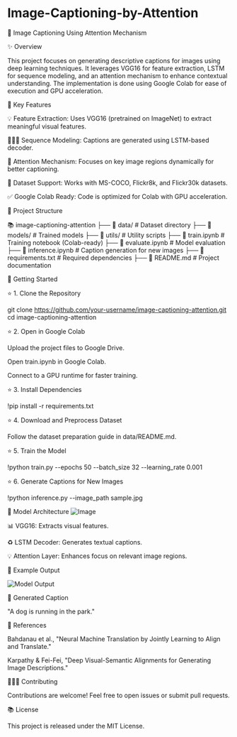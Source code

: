 # Image-Captioning-by-Attention
🌟 Image Captioning Using Attention Mechanism

✨ Overview

This project focuses on generating descriptive captions for images using deep learning techniques. It leverages VGG16 for feature extraction, LSTM for sequence modeling, and an attention mechanism to enhance contextual understanding. The implementation is done using Google Colab for ease of execution and GPU acceleration.

🔧 Key Features

💡 Feature Extraction: Uses VGG16 (pretrained on ImageNet) to extract meaningful visual features.

👨‍👩‍👦 Sequence Modeling: Captions are generated using LSTM-based decoder.

🔄 Attention Mechanism: Focuses on key image regions dynamically for better captioning.

🎯 Dataset Support: Works with MS-COCO, Flickr8k, and Flickr30k datasets.

✅ Google Colab Ready: Code is optimized for Colab with GPU acceleration.

📂 Project Structure

📚 image-captioning-attention
 ├── 📂 data/                  # Dataset directory
 ├── 📂 models/                # Trained models
 ├── 📂 utils/                 # Utility scripts
 ├── 📄 train.ipynb            # Training notebook (Colab-ready)
 ├── 📄 evaluate.ipynb         # Model evaluation
 ├── 📄 inference.ipynb        # Caption generation for new images
 ├── 📄 requirements.txt       # Required dependencies
 ├── 📄 README.md              # Project documentation

🚀 Getting Started

⭐ 1. Clone the Repository

git clone https://github.com/your-username/image-captioning-attention.git
cd image-captioning-attention

⭐ 2. Open in Google Colab

Upload the project files to Google Drive.

Open train.ipynb in Google Colab.

Connect to a GPU runtime for faster training.

⭐ 3. Install Dependencies

!pip install -r requirements.txt

⭐ 4. Download and Preprocess Dataset

Follow the dataset preparation guide in data/README.md.

⭐ 5. Train the Model

!python train.py --epochs 50 --batch_size 32 --learning_rate 0.001

⭐ 6. Generate Captions for New Images

!python inference.py --image_path sample.jpg

🎨 Model Architecture
![Image](https://github.com/user-attachments/assets/fe89aa55-8abe-4c4c-b880-25d6c6f27a69)

📊 VGG16: Extracts visual features.

♻️ LSTM Decoder: Generates textual captions.

💡 Attention Layer: Enhances focus on relevant image regions.

🌟 Example Output

![Model Output]([https://raw.githubusercontent.com/user/repo/main/image.png](https://github.com/akashcse20/Image-Captioning-by-attention/blob/main/output%20.png))

📰 Generated Caption



"A dog is running in the park."

📃 References

Bahdanau et al., "Neural Machine Translation by Jointly Learning to Align and Translate."

Karpathy & Fei-Fei, "Deep Visual-Semantic Alignments for Generating Image Descriptions."

👨‍👩‍👧 Contributing

Contributions are welcome! Feel free to open issues or submit pull requests.

📚 License

This project is released under the MIT License.
